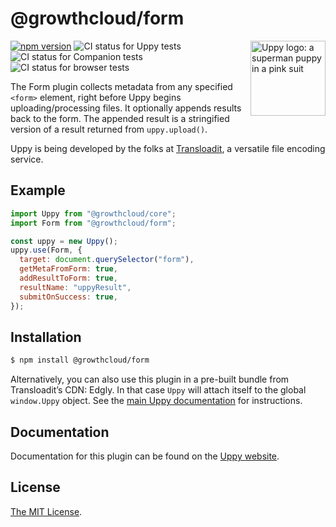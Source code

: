 # @growthcloud/form

<img src="https://uppy.io/images/logos/uppy-dog-head-arrow.svg" width="120" alt="Uppy logo: a superman puppy in a pink suit" align="right">

[![npm version](https://img.shields.io/npm/v/@growthcloud/form.svg?style=flat-square)](https://www.npmjs.com/package/@growthcloud/form)
![CI status for Uppy tests](https://github.com/transloadit/uppy/workflows/Tests/badge.svg)
![CI status for Companion tests](https://github.com/transloadit/uppy/workflows/Companion/badge.svg)
![CI status for browser tests](https://github.com/transloadit/uppy/workflows/End-to-end%20tests/badge.svg)

The Form plugin collects metadata from any specified `<form>` element, right before Uppy begins uploading/processing files. It optionally appends results back to the form. The appended result is a stringified version of a result returned from `uppy.upload()`.

Uppy is being developed by the folks at [Transloadit](https://transloadit.com), a versatile file encoding service.

## Example

```js
import Uppy from "@growthcloud/core";
import Form from "@growthcloud/form";

const uppy = new Uppy();
uppy.use(Form, {
  target: document.querySelector("form"),
  getMetaFromForm: true,
  addResultToForm: true,
  resultName: "uppyResult",
  submitOnSuccess: true,
});
```

## Installation

```bash
$ npm install @growthcloud/form
```

Alternatively, you can also use this plugin in a pre-built bundle from Transloadit’s CDN: Edgly. In that case `Uppy` will attach itself to the global `window.Uppy` object. See the [main Uppy documentation](https://uppy.io/docs/#Installation) for instructions.

## Documentation

Documentation for this plugin can be found on the [Uppy website](https://uppy.io/docs/form).

## License

[The MIT License](./LICENSE).
